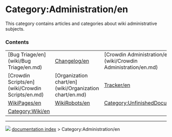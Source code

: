 # Category:Administration/en
This category contains articles and categories about wiki administrative subjects.

### Contents

|     |     |     |
| --- | --- | --- |
| [Bug Triage/en](wiki/Bug Triage/en.md) | [Changelog/en](wiki/Changelog/en.md) | [Crowdin Administration/en](wiki/Crowdin Administration/en.md) |
| [Crowdin Scripts/en](wiki/Crowdin Scripts/en.md) | [Organization chart/en](wiki/Organization chart/en.md) | [Tracker/en](wiki/Tracker/en.md) |
| [WikiPages/en](wiki/WikiPages/en.md) | [WikiRobots/en](wiki/WikiRobots/en.md) | [Category:UnfinishedDocu/en](wiki/Category_UnfinishedDocu/en.md) |
| [Category:Wiki/en](wiki/Category_Wiki/en.md) |



---
![](images/Right_arrow.png) [documentation index](../README.md) > Category:Administration/en
